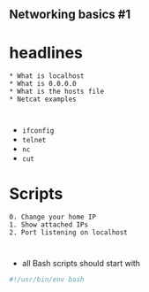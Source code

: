 ##  Networking basics #1
# headlines
	* What is localhost
	* What is 0.0.0.0
	* What is the hosts file
	* Netcat examples
#
 * ``ifconfig``
 * ``telnet``
 * ``nc``
 * ``cut``

# Scripts

	0. Change your home IP
	1. Show attached IPs
	2. Port listening on localhost

#

* all Bash scripts should start with 
```bash
#!/usr/bin/env bash
```

